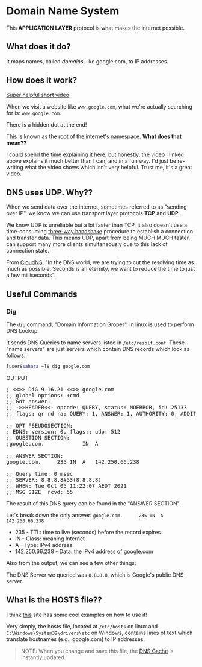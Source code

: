 # Domain Name System

This **APPLICATION LAYER** protocol is what makes the internet possible.

## What does it do?

It maps names, called *domains*, like google.com, to IP addresses.

## How does it work?

[Super helpful short video](https://www.youtube.com/watch?v=72snZctFFtA)

When we visit a website like `www.google.com`, what we're actually searching for is: `www.google.com.`

There is a hidden dot at the end!

This is known as the root of the internet's namespace. **What does that mean??**

I could spend the time explaining it here, but honestly, the video I linked above explains it much better than I can, and in a fun way. I'd just be re-writing what the video shows which isn't very helpful. Trust me, it's a great video.

## DNS uses UDP. Why?? 

When we send data over the internet, sometimes referred to as "sending over IP", we know we can use transport layer protocols **TCP** and **UDP**.

We know UDP is unreliable but a lot faster than TCP, it also doesn't use a time-consuming [three-way handshake](https://www.guru99.com/tcp-3-way-handshake.html) procedure to establish a connection and transfer data. This means UDP, apart from being MUCH MUCH faster, can support many more clients simultaneously due to this lack of connection state.

From [CloudNS](https://www.cloudns.net/blog/dns-use-udp/), "In the DNS world, we are trying to cut the resolving time as much as possible. Seconds is an eternity, we want to reduce the time to just a few milliseconds".

## Useful Commands

### Dig

The `dig` command, "Domain Information Groper", in linux is used to perform DNS Lookup.

It sends DNS Queries to name servers listed in `/etc/resolf.conf`. These "name servers" are just servers which contain DNS records which look as follows:

```bash
[user$sahara ~]$ dig google.com
```

OUTPUT

<pre>
; <<>> DiG 9.16.21 <<>> google.com
;; global options: +cmd
;; Got answer:
;; ->>HEADER<<- opcode: QUERY, status: NOERROR, id: 25133
;; flags: qr rd ra; QUERY: 1, ANSWER: 1, AUTHORITY: 0, ADDITIONAL: 1

;; OPT PSEUDOSECTION:
; EDNS: version: 0, flags:; udp: 512
;; QUESTION SECTION:
;google.com.			IN	A

;; ANSWER SECTION:
google.com.		235	IN	A	142.250.66.238

;; Query time: 0 msec
;; SERVER: 8.8.8.8#53(8.8.8.8)
;; WHEN: Tue Oct 05 11:22:07 AEDT 2021
;; MSG SIZE  rcvd: 55
</pre>

The result of this DNS query can be found in the "ANSWER SECTION". 

Let's break down the only answer: `google.com.		235	IN	A	142.250.66.238`

* 235 - TTL: time to live (seconds) before the record expires
* IN - Class: meaning Internet
* A - Type: IPv4 address
* 142.250.66.238 - Data: the IPv4 address of google.com

Also from the output, we can see a few other things:

The DNS Server we queried was `8.8.8.8`, which is Google's public DNS server.

## What is the HOSTS file??

I think [this](https://vitux.com/linux-hosts-file/) site has some cool examples on how to use it!

Very simply, the hosts file, located at `/etc/hosts` on linux and `C:\Windows\System32\drivers\etc` on Windows, contains lines of text which translate hostnames (e.g., google.com) to IP addresses. 

> NOTE: When you change and save this file, the [DNS Cache](https://www.lifewire.com/what-is-a-dns-cache-817514) is instantly updated.
